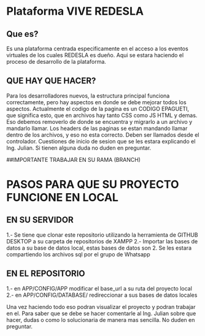 # Plataforma VIVE REDESLA

## Que es?

Es una plataforma centrada especificamente en el acceso a los eventos virtuales de los cuales REDESLA es dueño. 
Aqui se estara haciendo el proceso de desarrollo de la plataforma.

## QUE HAY QUE HACER?

Para los desarrolladores nuevos, la estructura principal funciona correctamente, pero hay aspectos en donde se debe mejorar todos los aspectos. 
Actualmente el codigo de la pagina es un CODIGO EPAGUETI, que significa esto, que en archivos hay tanto CSS como JS HTML y demas. Eso debemos removerlo de donde se encuentra y migrarlo a un archivo y mandarlo llamar. Los headers de las paginas se estan mandando llamar dentro de los archivos, y eso no esta correcto. Deben ser llamados desde el controlador. Cuestiones de inicio de sesion que se les estara explicando el Ing. Julian. Si tienen alguna duda no duden en preguntar.

##IMPORTANTE TRABAJAR EN SU RAMA (BRANCH)

# PASOS PARA QUE SU PROYECTO FUNCIONE EN LOCAL

## EN SU SERVIDOR

1.- Se tiene que clonar este repositorio utilizando la herramienta de GITHUB DESKTOP a su carpeta de repositorios de XAMPP
2.- Importar las bases de datos a su base de datos local, estas bases de datos son 2. Se les estara compartiendo los archivos sql por el grupo de Whatsapp

## EN EL REPOSITORIO

1.- en APP/CONFIG/APP modificar el base_url a su ruta del proyecto local
2.- en APP/CONFIG/DATABASE/ redireccionar a sus bases de datos locales

Una vez haciendo todo eso podran visualizar el proyecto y podran trabajar en el. Para saber que se debe se hacer comentarle al Ing. Julian sobre que hacer, dudas o como lo solucionaria de manera mas sencilla. No duden en preguntar.
